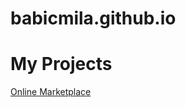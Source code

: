 # babicmila.github.io

# My Projects

[Online Marketplace](https://babicmila.github.io/marketplace/)

